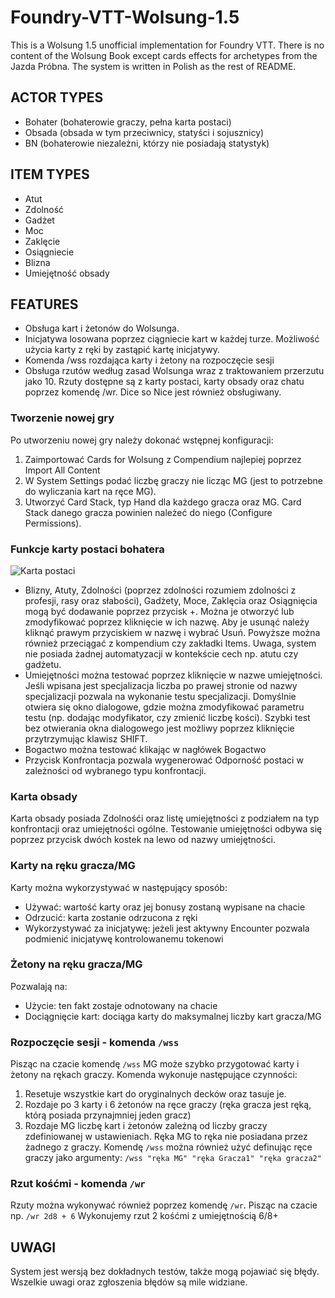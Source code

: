 # Foundry-VTT-Wolsung-1.5
This is a Wolsung 1.5 unofficial implementation for Foundry VTT. There is no content of the Wolsung Book except cards effects for archetypes from the Jazda Próbna. The system is written in Polish as the rest of README.

## ACTOR TYPES
- Bohater (bohaterowie graczy, pełna karta postaci)
- Obsada (obsada w tym przeciwnicy, statyści i sojusznicy)
- BN (bohaterowie niezależni, którzy nie posiadają statystyk)

## ITEM TYPES
- Atut
- Zdolność
- Gadżet
- Moc
- Zaklęcie
- Osiągniecie
- Blizna
- Umiejętność obsady

## FEATURES
- Obsługa kart i żetonów do Wolsunga.
- Inicjatywa losowana poprzez ciągniecie kart w każdej turze. Możliwość użycia karty z ręki by zastąpić kartę inicjatywy.
- Komenda /wss rozdająca karty i żetony na rozpoczęcie sesji
- Obsługa rzutów według zasad Wolsunga wraz z traktowaniem przerzutu jako 10. Rzuty dostępne są z karty postaci, karty obsady oraz chatu poprzez komendę /wr. Dice so Nice jest również obsługiwany.

### Tworzenie nowej gry
Po utworzeniu nowej gry należy dokonać wstępnej konfiguracji:
1. Zaimportować Cards for Wolsung z Compendium najlepiej poprzez Import All Content
2. W System Settings podać liczbę graczy nie licząc MG (jest to potrzebne do wyliczania kart na ręce MG).
3. Utworzyć Card Stack, typ Hand dla każdego gracza oraz MG. Card Stack danego gracza powinien należeć do niego (Configure Permissions).

### Funkcje karty postaci bohatera
![Karta postaci](https://lh3.googleusercontent.com/ttvHefmOuA46_qcei7GqtqM4r9suTAHfCJJPl-A31UCNhxH8sE9zwfPKGrxL_lY4NfFolZZEbKFQZfMiVoRToIG94erAnJYFKNWSlSMFrcbPOdT79evBU10iwgAso4y9igmZRX11LkQ=w2400)
- Blizny, Atuty, Zdolności (poprzez zdolności rozumiem zdolności z profesji, rasy oraz słabości), Gadżety, Moce, Zaklęcia oraz Osiągnięcia mogą być dodawanie poprzez przycisk +. Można je otworzyć lub zmodyfikować poprzez kliknięcie w ich nazwę. Aby je usunąć należy kliknąć prawym przyciskiem w nazwę i wybrać Usuń. Powyższe można również przeciągać z kompendium czy zakładki Items. Uwaga, system nie posiada żadnej automatyzacji w kontekście cech np. atutu czy gadżetu.
- Umiejętności można testować poprzez kliknięcie w nazwe umiejętności. Jeśli wpisana jest specjalizacja liczba po prawej stronie od nazwy specjalizacji pozwala na wykonanie testu specjalizacji. Domyślnie otwiera się okno dialogowe, gdzie można zmodyfikować parametru testu (np. dodając modyfikator, czy zmienić liczbę kości). Szybki test bez otwierania okna dialogowego jest możliwy poprzez kliknięcie przytrzymując klawisz SHIFT.
- Bogactwo można testować klikając w nagłówek Bogactwo
- Przycisk Konfrontacja pozwala wygenerować Odporność postaci w zależności od wybranego typu konfrontacji.

### Karta obsady
Karta obsady posiada Zdolnośći oraz listę umiejętności z podziałem na typ konfrontacji oraz umiejętności ogólne. Testowanie umiejętności odbywa się poprzez przycisk dwóch kostek na lewo od nazwy umiejętności.

### Karty na ręku gracza/MG
Karty można wykorzystywać w następujący sposób:
- Używać: wartość karty oraz jej bonusy zostaną wypisane na chacie
- Odrzucić: karta zostanie odrzucona z ręki
- Wykorzystywać za inicjatywę: jeżeli jest aktywny Encounter pozwala podmienić inicjatywę kontrolowanemu tokenowi

### Żetony na ręku gracza/MG
Pozwalają na:
- Użycie: ten fakt zostaje odnotowany na chacie
- Dociągnięcie kart: dociąga karty do maksymalnej liczby kart gracza/MG

### Rozpoczęcie sesji - komenda `/wss`
Pisząc na czacie komendę `/wss` MG może szybko przygotować karty i żetony na rękach graczy. Komenda wykonuje następujące czynności:
1. Resetuje wszystkie kart do oryginalnych decków oraz tasuje je.
2. Rozdaje po 3 karty i 6 żetonów na ręce graczy (ręka gracza jest ręką, którą posiada przynajmniej jeden gracz)
3. Rozdaje MG liczbę kart i żetonów zależną od liczby graczy zdefiniowanej w ustawieniach. Ręka MG to ręka nie posiadana przez żadnego z graczy.
Komendę `/wss` można również użyć definując ręce graczy jako argumenty:
`/wss "ręka MG" "ręka Gracza1" "ręka gracza2"`

### Rzut kośćmi - komenda `/wr`
Rzuty można wykonywać również poprzez komendę `/wr`. Pisząc na czacie np.
`/wr 2d8 + 6`
Wykonujemy rzut 2 kośćmi z umiejętnością 6/8+

## UWAGI
System jest wersją bez dokładnych testów, także mogą pojawiać się błędy. Wszelkie uwagi oraz zgłoszenia błędów są mile widziane.

